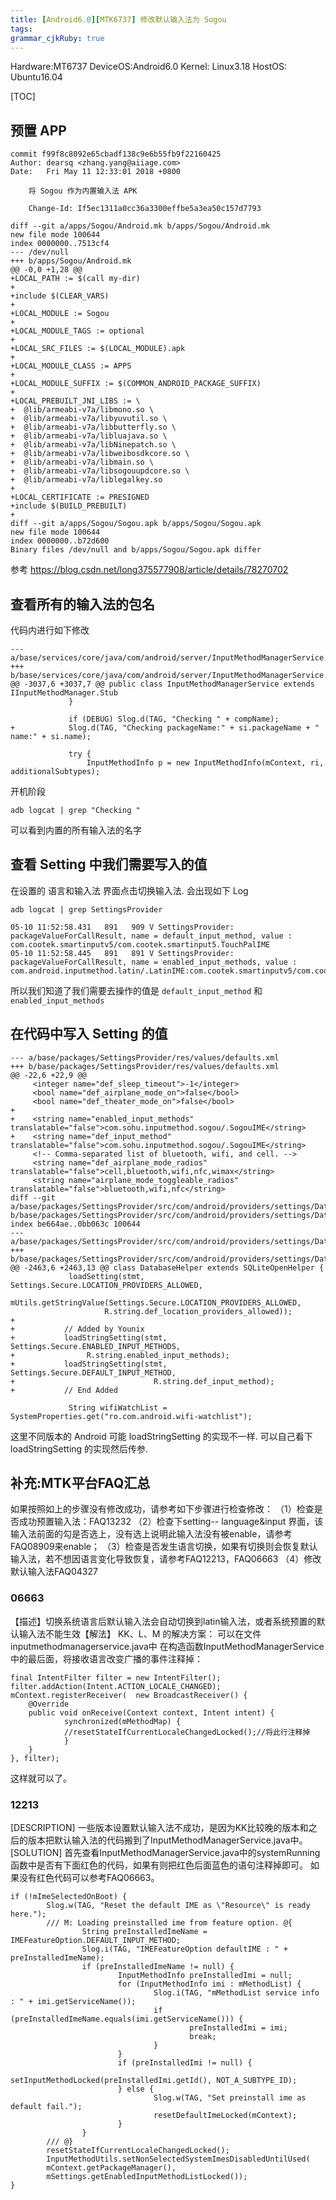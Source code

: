 ```yaml
---
title: [Android6.0][MTK6737] 修改默认输入法为 Sogou
tags: 
grammar_cjkRuby: true
---
```


Hardware:MT6737
DeviceOS:Android6.0
Kernel: Linux3.18
HostOS: Ubuntu16.04

[TOC]

## 预置 APP
```
commit f99f8c8092e65cbadf138c9e6b55fb9f22160425
Author: dearsq <zhang.yang@aiiage.com>
Date:   Fri May 11 12:33:01 2018 +0800

    将 Sogou 作为内置输入法 APK
    
    Change-Id: If5ec1311a0cc36a3300effbe5a3ea50c157d7793

diff --git a/apps/Sogou/Android.mk b/apps/Sogou/Android.mk
new file mode 100644
index 0000000..7513cf4
--- /dev/null
+++ b/apps/Sogou/Android.mk
@@ -0,0 +1,28 @@
+LOCAL_PATH := $(call my-dir)
+
+include $(CLEAR_VARS)
+
+LOCAL_MODULE := Sogou
+
+LOCAL_MODULE_TAGS := optional
+
+LOCAL_SRC_FILES := $(LOCAL_MODULE).apk
+
+LOCAL_MODULE_CLASS := APPS
+
+LOCAL_MODULE_SUFFIX := $(COMMON_ANDROID_PACKAGE_SUFFIX)
+
+LOCAL_PREBUILT_JNI_LIBS := \
+  @lib/armeabi-v7a/libmono.so \
+  @lib/armeabi-v7a/libyuvutil.so \
+  @lib/armeabi-v7a/libbutterfly.so \
+  @lib/armeabi-v7a/libluajava.so \
+  @lib/armeabi-v7a/libNinepatch.so \
+  @lib/armeabi-v7a/libweibosdkcore.so \
+  @lib/armeabi-v7a/libmain.so \
+  @lib/armeabi-v7a/libsogouupdcore.so \
+  @lib/armeabi-v7a/liblegalkey.so 
+
+LOCAL_CERTIFICATE := PRESIGNED
+include $(BUILD_PREBUILT)
+
diff --git a/apps/Sogou/Sogou.apk b/apps/Sogou/Sogou.apk
new file mode 100644
index 0000000..b72d600
Binary files /dev/null and b/apps/Sogou/Sogou.apk differ
```
参考 https://blog.csdn.net/long375577908/article/details/78270702

## 查看所有的输入法的包名
代码内进行如下修改
```
--- a/base/services/core/java/com/android/server/InputMethodManagerService.java
+++ b/base/services/core/java/com/android/server/InputMethodManagerService.java
@@ -3037,6 +3037,7 @@ public class InputMethodManagerService extends IInputMethodManager.Stub
             }
 
             if (DEBUG) Slog.d(TAG, "Checking " + compName);
+            Slog.d(TAG, "Checking packageName:" + si.packageName + "  name:" + si.name);
 
             try {
                 InputMethodInfo p = new InputMethodInfo(mContext, ri, additionalSubtypes);
```
开机阶段 
```
adb logcat | grep "Checking "
```
可以看到内置的所有输入法的名字

## 查看 Setting 中我们需要写入的值

在设置的 语言和输入法 界面点击切换输入法. 
会出现如下 Log
```
adb logcat | grep SettingsProvider

05-10 11:52:58.431   891   909 V SettingsProvider: packageValueForCallResult, name = default_input_method, value : com.cootek.smartinputv5/com.cootek.smartinput5.TouchPalIME
05-10 11:52:58.445   891   891 V SettingsProvider: packageValueForCallResult, name = enabled_input_methods, value : com.android.inputmethod.latin/.LatinIME:com.cootek.smartinputv5/com.cootek.smartinput5.TouchPalIME

```
所以我们知道了我们需要去操作的值是
`default_input_method` 和 `enabled_input_methods`

## 在代码中写入 Setting 的值
```
--- a/base/packages/SettingsProvider/res/values/defaults.xml
+++ b/base/packages/SettingsProvider/res/values/defaults.xml
@@ -22,6 +22,9 @@
     <integer name="def_sleep_timeout">-1</integer>
     <bool name="def_airplane_mode_on">false</bool>
     <bool name="def_theater_mode_on">false</bool>
+
+    <string name="enabled_input_methods" translatable="false">com.sohu.inputmethod.sogou/.SogouIME</string>
+    <string name="def_input_method" translatable="false">com.sohu.inputmethod.sogou/.SogouIME</string>
     <!-- Comma-separated list of bluetooth, wifi, and cell. -->
     <string name="def_airplane_mode_radios" translatable="false">cell,bluetooth,wifi,nfc,wimax</string>
     <string name="airplane_mode_toggleable_radios" translatable="false">bluetooth,wifi,nfc</string>
diff --git a/base/packages/SettingsProvider/src/com/android/providers/settings/DatabaseHelper.java b/base/packages/SettingsProvider/src/com/android/providers/settings/DatabaseHelper.java
index be664ae..0bb063c 100644
--- a/base/packages/SettingsProvider/src/com/android/providers/settings/DatabaseHelper.java
+++ b/base/packages/SettingsProvider/src/com/android/providers/settings/DatabaseHelper.java
@@ -2463,6 +2463,13 @@ class DatabaseHelper extends SQLiteOpenHelper {
             loadSetting(stmt, Settings.Secure.LOCATION_PROVIDERS_ALLOWED,
                     mUtils.getStringValue(Settings.Secure.LOCATION_PROVIDERS_ALLOWED,
                     R.string.def_location_providers_allowed));
+           
+           // Added by Younix
+           loadStringSetting(stmt, Settings.Secure.ENABLED_INPUT_METHODS,
+                R.string.enabled_input_methods);
+           loadStringSetting(stmt, Settings.Secure.DEFAULT_INPUT_METHOD,
+                               R.string.def_input_method);
+           // End Added
 
             String wifiWatchList = SystemProperties.get("ro.com.android.wifi-watchlist");

```
这里不同版本的 Android 可能 loadStringSetting 的实现不一样.
可以自己看下 loadStringSetting 的实现然后传参.
 
 
 ## 补充:MTK平台FAQ汇总
 
如果按照如上的步骤没有修改成功，请参考如下步骤进行检查修改：
（1）检查是否成功预置输入法：FAQ13232 
（2）检查下setting-- language&input 界面，该输入法前面的勾是否选上，没有选上说明此输入法没有被enable，请参考FAQ08909来enable；
（3）检查是否发生语言切换，如果有切换则会恢复默认输入法，若不想因语言变化导致恢复，请参考FAQ12213，FAQ06663
（4）修改默认输入法FAQ04327



### 06663
【描述】切换系统语言后默认输入法会自动切换到latin输入法，或者系统预置的默认输入法不能生效【解法】
KK、L、M 的解决方案：
 可以在文件inputmethodmanagerservice.java中
在构造函数InputMethodManagerService中的最后面，将接收语言改变广播的事件注释掉：
```
final IntentFilter filter = new IntentFilter();        
filter.addAction(Intent.ACTION_LOCALE_CHANGED);        
mContext.registerReceiver(	new BroadcastReceiver() {
	@Override                    
	public void onReceive(Context context, Intent intent) {                        
			synchronized(mMethodMap) {                            
			//resetStateIfCurrentLocaleChangedLocked();//将此行注释掉                        
			}                    
	}                
}, filter);
```
这样就可以了。


### 12213
[DESCRIPTION]
一些版本设置默认输入法不成功，是因为KK比较晚的版本和之后的版本把默认输入法的代码搬到了InputMethodManagerService.java中。 
[SOLUTION]
首先查看InputMethodManagerService.java中的systemRunning函数中是否有下面红色的代码，如果有则把红色后面蓝色的语句注释掉即可。
如果没有红色代码可以参考FAQ06663。                  
```
if (!mImeSelectedOnBoot) {                    
		Slog.w(TAG, "Reset the default IME as \"Resource\" is ready here.");                    
		/// M: Loading preinstalled ime from feature option. @{                    
				String preInstalledImeName = IMEFeatureOption.DEFAULT_INPUT_METHOD;                    
				Slog.i(TAG, "IMEFeatureOption defaultIME : " + preInstalledImeName);                    
				if (preInstalledImeName != null) {                        
						InputMethodInfo preInstalledImi = null;                        
						for (InputMethodInfo imi : mMethodList) {                            
								Slog.i(TAG, "mMethodList service info : " + imi.getServiceName());                            
								if (preInstalledImeName.equals(imi.getServiceName())) {                                
										preInstalledImi = imi;                                
										break;                            
								}                        
						}                        
						if (preInstalledImi != null) {                            
								setInputMethodLocked(preInstalledImi.getId(), NOT_A_SUBTYPE_ID);                        
						} else {                            
								Slog.w(TAG, "Set preinstall ime as default fail.");                            
								resetDefaultImeLocked(mContext);                        
						}                    
				}                    
		/// @}                    
		resetStateIfCurrentLocaleChangedLocked();                    
		InputMethodUtils.setNonSelectedSystemImesDisabledUntilUsed(                            
		mContext.getPackageManager(),                            
		mSettings.getEnabledInputMethodListLocked());                
}
```